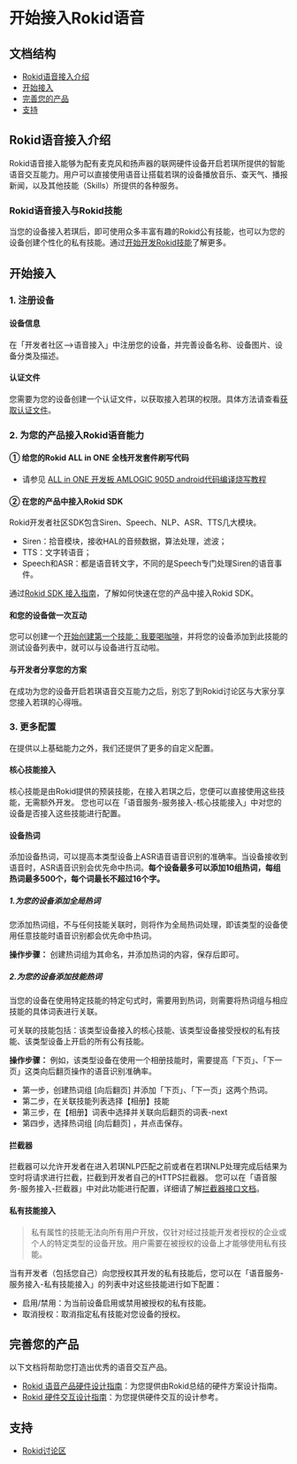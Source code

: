 # 开始接入Rokid语音

## 文档结构
- [Rokid语音接入介绍](#rokid语音接入介绍)
- [开始接入](#开始接入)
- [完善您的产品](#完善您的产品)
- [支持](#支持)

## Rokid语音接入介绍
Rokid语音接入能够为配有麦克风和扬声器的联网硬件设备开启若琪所提供的智能语音交互能力。用户可以直接使用语音让搭载若琪的设备播放音乐、查天气、播报新闻，以及其他技能（Skills）所提供的各种服务。

### Rokid语音接入与Rokid技能
当您的设备接入若琪后，即可使用众多丰富有趣的Rokid公有技能，也可以为您的设备创建个性化的私有技能。通过[开始开发Rokid技能](./rokid-skill-kit-introduction.md)了解更多。

## 开始接入

### 1. 注册设备
#### 设备信息
在「开发者社区-->语音接入」中注册您的设备，并完善设备名称、设备图片、设备分类及描述。

#### 认证文件
您需要为您的设备创建一个认证文件，以获取接入若琪的权限。具体方法请查看[获取认证文件](/2-RokidDocument/2-EnableVoice/get-the-certification-file.md)。

### 2. 为您的产品接入Rokid语音能力

#### ① 给您的Rokid ALL in ONE 全栈开发套件刷写代码

- 请参见 [ALL in ONE 开发板 AMLOGIC 905D android代码编译烧写教程](/2-RokidDocument/2-EnableVoice/Rokid-Devkit-905D-Android-Doc.md)

#### ② 在您的产品中接入Rokid SDK
Rokid开发者社区SDK包含Siren、Speech、NLP、ASR、TTS几大模块。

- Siren：拾音模块，接收HAL的音频数据，算法处理，滤波；
- TTS：文字转语音；
- Speech和ASR：都是语音转文字，不同的是Speech专门处理Siren的语音事件。

通过[Rokid SDK 接入指南](/2-RokidDocument/2-EnableVoice/rokid-sdk-tutorial.md)，了解如何快速在您的产品中接入Rokid SDK。

#### 和您的设备做一次互动
您可以创建一个[开始创建第一个技能：我要喝咖啡](/2-RokidDocument/1-SkillsKit/skill-sample-coffee.md)，并将您的设备添加到此技能的测试设备列表中，就可以与设备进行互动啦。

#### 与开发者分享您的方案
在成功为您的设备开启若琪语音交互能力之后，别忘了到Rokid讨论区与大家分享您接入若琪的心得哦。

### 3. 更多配置

在提供以上基础能力之外，我们还提供了更多的自定义配置。

#### 核心技能接入

核心技能是由Rokid提供的预装技能，在接入若琪之后，您便可以直接使用这些技能，无需额外开发。
您也可以在「语音服务-服务接入-核心技能接入」中对您的设备是否接入这些技能进行配置。

#### 设备热词
添加设备热词，可以提高本类型设备上ASR语音语音识别的准确率。当设备接收到语音时，ASR语音识别会优先命中热词。**每个设备最多可以添加10组热词，每组热词最多500个，每个词最长不超过16个字。**

##### 1.为您的设备添加全局热词
您添加热词组，不与任何技能关联时，则将作为全局热词处理，即该类型的设备使用任意技能时语音识别都会优先命中热词。

**操作步骤：** 创建热词组为其命名，并添加热词的内容，保存后即可。


##### 2.为您的设备添加技能热词
当您的设备在使用特定技能的特定句式时，需要用到热词，则需要将热词组与相应技能的具体词表进行关联。

可关联的技能包括：该类型设备接入的核心技能、该类型设备接受授权的私有技能、该类型设备上开启的所有公有技能。

**操作步骤：** 例如，该类型设备在使用一个相册技能时，需要提高「下页」、「下一页」这类向后翻页操作的语音识别准确率。
- 第一步，创建热词组 [向后翻页] 并添加「下页」、「下一页」这两个热词。
- 第二步，在关联技能列表选择【相册】技能
- 第三步，在【相册】词表中选择并关联向后翻页的词表-next
- 第四步，选择热词组 [向后翻页] ，并点击保存。



#### 拦截器

拦截器可以允许开发者在进入若琪NLP匹配之前或者在若琪NLP处理完成后结果为空时将请求进行拦截，拦截到开发者自己的HTTPS拦截器。
您可以在「语音服务-服务接入-拦截器」中对此功能进行配置，详细请了解[拦截器接口文档](/3-ApiReference/rokid-interceptor.md)。

#### 私有技能接入

>私有属性的技能无法向所有用户开放，仅针对经过技能开发者授权的企业或个人的特定类型的设备开放。用户需要在被授权的设备上才能够使用私有技能。

当有开发者（包括您自己）向您授权其开发的私有技能后，您可以在「语音服务-服务接入-私有技能接入」的列表中对这些技能进行如下配置：

- 启用/禁用：为当前设备启用或禁用被授权的私有技能。
- 取消授权：取消指定私有技能对您设备的授权。

## 完善您的产品
以下文档将帮助您打造出优秀的语音交互产品。

- [Rokid 语音产品硬件设计指南](/2-RokidDocument/2-EnableVoice/rokid-hardware-design-guide.md)：为您提供由Rokid总结的硬件方案设计指南。
- [Rokid 硬件交互设计指南](/2-RokidDocument/2-EnableVoice/rokid-hardware-ux-design-guidelines.md)：为您提供硬件交互的设计参考。

## 支持

- [Rokid讨论区](https://developer-forum.rokid.com/)


